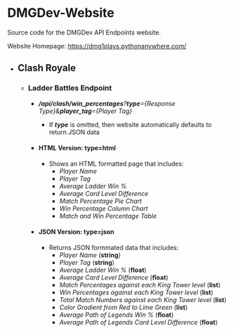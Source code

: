 # DMGDev-Website
Source code for the DMGDev API Endpoints website.

Website Homepage: https://dmg1plays.pythonanywhere.com/

* ## Clash Royale

  * ### Ladder Battles Endpoint

    * _**/api/clash/win\_percentages**?**type**={Response Type}&**player\_tag**={Player Tag}_
      * If _**type**_ is omitted, then website automatically defaults to return JSON data

    * #### HTML Version: type=html
      * Shows an HTML formatted page that includes:
        * _Player Name_
        * _Player Tag_
        * _Average Ladder Win %_
        * _Average Card Level Difference_
        * _Match Percentage Pie Chart_
        * _Win Percentage Column Chart_
        * _Match and Win Percentage Table_
    * #### JSON Version: type=json
      * Returns JSON formmated data that includes:
         * _Player Name_ (**string**)
         * _Player Tag_ (**string**)
         * _Average Ladder Win %_ (**float**)
         * _Average Card Level Difference_ (**float**)
         * _Match Percentages against each King Tower level_ (**list**)
         * _Win Percentages against each King Tower level_ (**list**)
         * _Total Match Numbers against each King Tower level_ (**list**)
         * _Color Gradient from Red to Lime Green_ (**list**)
         * _Average Path of Legends Win %_ (**float**)
         * _Average Path of Legends Card Level Difference_ (**float**) 
